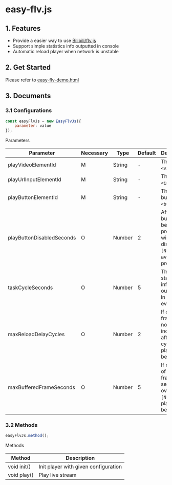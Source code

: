 # easy-flv.js

## 1. Features

- Provide a easier way to use [Bilibili/flv.js](https://github.com/Bilibili/flv.js)
- Support simple statistics info outputted in console
- Automatic reload player when network is unstable

## 2. Get Started

Please refer to [easy-flv-demo.html](https://github.com/geektry/easy-flv.js/blob/master/easy-flv-demo.html)

## 3. Documents

### 3.1 Configurations

```javascript
const easyFlvJs = new EasyFlvJs({
    parameter: value
});
```

Parameters

|Parameter                |Necessary|Type  |Default|Description|
|-------------------------|---------|------|-------|-----------|
|playVideoElementId       |M        |String|-      |The player `<video>` id|
|playUrlInputElementId    |M        |String|-      |The play url `<input>` id|
|playButtonElementId      |M        |String|-      |The play button `<button>` id|
|playButtonDisabledSeconds|O        |Number|2      |After the button been pressed, it will be disabled for `[N]`s to avoid play problems|
|taskCycleSeconds         |O        |Number|5      |The statistics info will be outputted in console every `[N]`s|
|maxReloadDelayCycles     |O        |Number|2      |If decoded frames do not increase after `[N]` cycles, the player will be reloaded|
|maxBufferedFrameSeconds  |O        |Number|5      |If number of buffered frame seconds is over than `[N]`s, the player will be reloaded|

### 3.2 Methods

```javascript
easyFlvJs.method();
```

Methods

|Method     |Description|
|-----------|-----------|
|void init()|Init player with given configuration|
|void play()|Play live stream|
